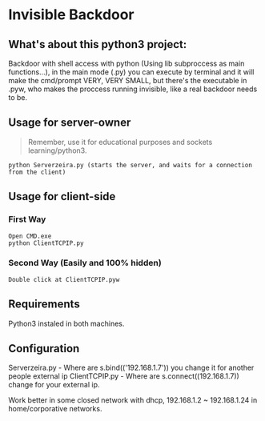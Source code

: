 # Invisible Backdoor

## What's about this python3 project:
Backdoor with shell access with python (Using lib subproccess as main functions...), in the main mode (.py) you can execute by terminal and it will make the cmd/prompt VERY, VERY SMALL, but there's the executable in .pyw, who makes the proccess running invisible, like a real backdoor needs to be.

## Usage for server-owner
> Remember, use it for educational purposes and sockets learning/python3.

```
python Serverzeira.py (starts the server, and waits for a connection from the client)
```

## Usage for client-side
### First Way
```
Open CMD.exe
python ClientTCPIP.py
```
### Second Way (Easily and 100% hidden)
```
Double click at ClientTCPIP.pyw
```

## Requirements

Python3 instaled in both machines.

## Configuration

Serverzeira.py - Where are s.bind(('192.168.1.7')) you change it for another people external ip
ClientTCPIP.py - Where are s.connect((192.168.1.7)) change for your external ip.

Work better in some closed network with dhcp, 192.168.1.2 ~ 192.168.1.24 in home/corporative networks.


